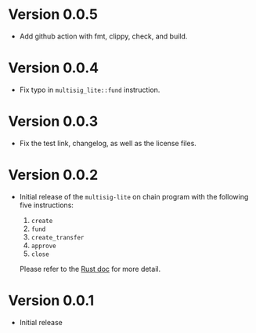# Version 0.0.5

- Add github action with fmt, clippy, check, and build.

# Version 0.0.4

- Fix typo in `multisig_lite::fund` instruction.

# Version 0.0.3

- Fix the test link, changelog, as well as the license files.

# Version 0.0.2

[rust doc]: https://docs.rs/multisig-lite

- Initial release of the `multisig-lite` on chain program
  with the following five instructions:

  1. `create`
  2. `fund`
  3. `create_transfer`
  4. `approve`
  5. `close`

  Please refer to the [Rust doc] for more detail.

# Version 0.0.1

- Initial release
